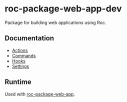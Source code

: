 # roc-package-web-app-dev
Package for building web applications using Roc.

## Documentation
- [Actions](/packages/roc-package-web-app-dev/docs/Actions.md)
- [Commands](/packages/roc-package-web-app-dev/docs/Commands.md)
- [Hooks](/packages/roc-package-web-app-dev/docs/Hooks.md)
- [Settings](/packages/roc-package-web-app-dev/docs/Settings.md)

## Runtime
Used with [roc-package-web-app](/packages/roc-package-web-app).
